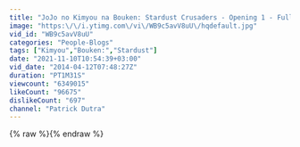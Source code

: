 ```yaml
---
title: "JoJo no Kimyou na Bouken: Stardust Crusaders - Opening 1 - FullHD"
image: "https:\/\/i.ytimg.com\/vi\/WB9c5avV8uU\/hqdefault.jpg"
vid_id: "WB9c5avV8uU"
categories: "People-Blogs"
tags: ["Kimyou","Bouken:","Stardust"]
date: "2021-11-10T10:54:39+03:00"
vid_date: "2014-04-12T07:48:27Z"
duration: "PT1M31S"
viewcount: "6349015"
likeCount: "96675"
dislikeCount: "697"
channel: "Patrick Dutra"
---
```

{% raw %}{% endraw %}
